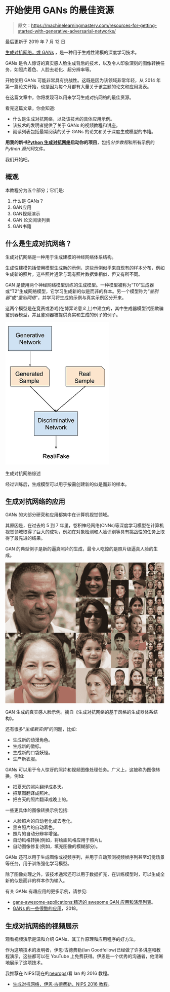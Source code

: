 # 开始使用 GANs 的最佳资源

> 原文：<https://machinelearningmastery.com/resources-for-getting-started-with-generative-adversarial-networks/>

最后更新于 2019 年 7 月 12 日

[生成对抗网络，或 GANs](https://machinelearningmastery.com/what-are-generative-adversarial-networks-gans/) ，是一种用于生成性建模的深度学习技术。

GANs 是令人惊讶的真实感人脸生成背后的技术，以及令人印象深刻的图像转换任务，如照片着色、人脸去老化、超分辨率等。

开始使用 GANs 可能非常具有挑战性。这既是因为该领域非常年轻，从 2014 年第一篇论文开始，也是因为每个月都有大量关于该主题的论文和应用发表。

在这篇文章中，你将发现可以用来学习生成对抗网络的最佳资源。

看完这篇文章，你会知道:

*   什么是生成对抗网络，以及该技术的具体应用示例。
*   该技术的发明者提供了关于 GANs 的视频教程和讲座。
*   阅读列表包括最常阅读的关于 GANs 的论文和关于深度生成模型的书籍。

**用我的新书[Python 生成对抗网络](https://machinelearningmastery.com/generative_adversarial_networks/)启动你的项目**，包括*分步教程*和所有示例的 *Python 源代码*文件。

我们开始吧。

## 概观

本教程分为五个部分；它们是:

1.  什么是 GANs？
2.  GAN应用
3.  GAN视频演示
4.  GAN 论文阅读列表
5.  GAN书籍

## 什么是生成对抗网络？

生成对抗网络是一种用于生成建模的神经网络体系结构。

生成性建模包括使用模型生成新的示例，这些示例似乎来自现有的样本分布，例如生成新的照片，这些照片通常与现有照片数据集相似，但又有所不同。

GAN 是使用两个神经网络模型训练的生成模型。一种模型被称为“T0”生成器或“T2”生成网络模型，它学习生成新的似是而非的样本。另一个模型称为“*鉴别器*”或“*鉴别网络*”，并学习将生成的示例与真实示例区分开来。

这两个模型是在竞赛或游戏(在博弈论意义上)中建立的，其中生成器模型试图欺骗鉴别器模型，并且鉴别器被提供真实和生成的例子的例子。

![Overview of a Generative Adversarial Network](img/d9de7a06b9b88a85dfdd1898d703374b.png)

生成对抗网络综述

经过训练后，生成模型可以用于按需创建新的似是而非的样本。

## 生成对抗网络的应用

GANs 的大部分研究和应用都集中在计算机视觉领域。

其原因是，在过去的 5 到 7 年里，卷积神经网络(CNNs)等深度学习模型在计算机视觉领域取得了巨大的成功，例如在对象检测和人脸识别等具有挑战性的任务上取得了最先进的结果。

GAN 的典型例子是新的逼真照片的生成，最令人吃惊的是照片级逼真人脸的生成。

![Example of Photorealistic Human Faces Generated by a GAN](img/1ee5f416e0f6657b2f88deb0b09683c5.png)

GAN 生成的真实感人脸示例。摘自《生成对抗网络的基于风格的生成器体系结构》。

还有很多“*生成新实例*”的问题，比如:

*   生成新的动漫角色。
*   生成新的徽标。
*   生成新的口袋妖怪。
*   生产新衣服。

GANs 可以用于令人惊讶的照片和视频图像处理任务。广义上，这被称为图像转换，例如:

*   把夏天的照片翻译成冬天。
*   把草图翻译成照片。
*   把白天的照片翻译成晚上的。

一些更具体的图像转换示例包括:

*   人脸照片的自动老化或去老化。
*   黑白照片的自动着色。
*   照片的自动分辨率增强。
*   自动风格转换(例如，将绘画风格应用于照片)。
*   自动图像修复(例如，填充图像的模糊部分)。

GANs 还可以用于生成图像或视频序列，并用于自动预测视频帧序列甚至幻觉场景等任务，用于训练强化学习模型。

除了图像处理之外，该技术通常还可以用于数据扩充，在训练模型时，可以生成全新的似是而非的样本作为输入。

有关 GANs 有趣应用的更多示例，请参见:

*   [gans-awesome-applications:精选的 awesome GAN 应用和演示列表](https://github.com/nashory/gans-awesome-applications)。
*   [GANs 的一些很酷的应用](https://medium.com/@jonathan_hui/gan-some-cool-applications-of-gans-4c9ecca35900)，2018。

## 生成对抗网络的视频展示

观看视频演示是温和介绍 GANs、其工作原理和应用程序的好方法。

作为这项技术的发明者，伊恩·古德费勒(Ian Goodfellow)已经做了许多讲座和教程演示，这些都可以在 YouTube 上免费获得。伊恩是一个优秀的沟通者，他清晰地展示了这项技术。

我推荐在 NIPS(现在的[neurops](https://nips.cc/))看 Ian 的 2016 教程。

*   [生成对抗网络，伊恩·古德费勒，NIPS 2016 教程](https://www.youtube.com/watch?v=HGYYEUSm-0Q)。

<iframe loading="lazy" title="Ian Goodfellow: Generative Adversarial Networks (NIPS 2016 tutorial)" width="500" height="281" src="about:blank" frameborder="0" allow="accelerometer; autoplay; encrypted-media; gyroscope; picture-in-picture" allowfullscreen="" data-rocket-lazyload="fitvidscompatible" data-lazy-src="https://www.youtube.com/embed/HGYYEUSm-0Q?feature=oembed"><iframe title="Ian Goodfellow: Generative Adversarial Networks (NIPS 2016 tutorial)" width="500" height="281" src="https://www.youtube.com/embed/HGYYEUSm-0Q?feature=oembed" frameborder="0" allow="accelerometer; autoplay; encrypted-media; gyroscope; picture-in-picture" allowfullscreen=""/></div> <p/> <p>视频时长约两个小时，包括对 GANs、理论和应用的详细回顾，并在最后与观众进行问答。</p> <p>我也强烈建议阅读附带的幻灯片和纸质版教程:</p> <ul> <li><a href="https://media.nips.cc/Conferences/2016/Slides/6202-Slides.pdf"> NIPS 2016 教程:生成对抗网络</a>，幻灯片，2016。</li> <li><a href="https://arxiv.org/abs/1701.00160"> NIPS 2016 教程:生成对抗网络</a>，论文，2016。</li> </ul> <p>如果你对理论较少的相同材料的更集中的演示(约 28 分钟)感兴趣，我推荐伊恩 2016 年的在线会议“<em>AI With Best</em>”的演示。</p> <ul> <li><a href="https://www.youtube.com/watch?v=HN9NRhm9waY">生成对抗网络，伊恩·古德费勒，AIWTB </a>，2016。</li> </ul> <p><span class="TRmGVufP3iIvq2U5GLZa940QhcFoYTOi28ywex9uCXxgNtWeRfkKjHgAYnzlM7Aa7vLrJJFs8SlWBDXVckyrE6PBNDnoIds4pz"/></p> <div class="responsive-video"><iframe loading="lazy" title="Ian Goodfellow, Research Scientist OpenAI : Generative Adversarial Networks (GANs) #AIWTB 2016" width="500" height="281" src="about:blank" frameborder="0" allow="accelerometer; autoplay; encrypted-media; gyroscope; picture-in-picture" allowfullscreen="" data-rocket-lazyload="fitvidscompatible" data-lazy-src="https://www.youtube.com/embed/HN9NRhm9waY?feature=oembed"/><iframe title="Ian Goodfellow, Research Scientist OpenAI : Generative Adversarial Networks (GANs) #AIWTB 2016" width="500" height="281" src="https://www.youtube.com/embed/HN9NRhm9waY?feature=oembed" frameborder="0" allow="accelerometer; autoplay; encrypted-media; gyroscope; picture-in-picture" allowfullscreen=""/></div> <p/> <p>最近，伊恩在 2019 年给 AAAI 做了一个演讲，主题是对抗性机器学习，也涵盖了 GANs，这个演讲也非常值得推荐。</p> <ul> <li><a href="https://www.youtube.com/watch?v=AJJRWFVfNPg">对抗性机器学习，伊恩·古德费勒，AAAI </a>，2019。</li> </ul> <p><span class="jERb0uNJrzlhiDo86pdk1C0H5cIVkLqMtK2WSWsezDC9wyIa7KmOirVdPxTAp5XvnU7vFyZ1"/></p> <div class="responsive-video"><iframe loading="lazy" title="AAAI-19 Invited Talk - Ian Goodfellow (Google AI) - Adversarial Machine Learning" width="500" height="281" src="about:blank" frameborder="0" allow="accelerometer; autoplay; encrypted-media; gyroscope; picture-in-picture" allowfullscreen="" data-rocket-lazyload="fitvidscompatible" data-lazy-src="https://www.youtube.com/embed/AJJRWFVfNPg?feature=oembed"/><iframe title="AAAI-19 Invited Talk - Ian Goodfellow (Google AI) - Adversarial Machine Learning" width="500" height="281" src="https://www.youtube.com/embed/AJJRWFVfNPg?feature=oembed" frameborder="0" allow="accelerometer; autoplay; encrypted-media; gyroscope; picture-in-picture" allowfullscreen=""/></div> <p/> <p>如果你正在寻找一个更学术的 GANs 演示，那么我会推荐斯坦福卷积神经网络课程中关于生成模型的讲座。</p> <p>这堂课为 GANs 提供了一个有用的背景，也涵盖了变分自动编码器和像素神经网络的相关技术。</p> <ul> <li><a href="https://www.youtube.com/watch?v=5WoItGTWV54">生成模型，用于视觉识别的卷积神经网络</a>，2017。</li> </ul> <p><span class="FjlQMuNS3fsvDJgtHROGxeB8rd2kn6UoqIp50bCwzX4ZaThKmiWVAP1Lc"/></p> <div class="responsive-video"><iframe loading="lazy" title="Lecture 13 | Generative Models" width="500" height="281" src="about:blank" frameborder="0" allow="accelerometer; autoplay; encrypted-media; gyroscope; picture-in-picture" allowfullscreen="" data-rocket-lazyload="fitvidscompatible" data-lazy-src="https://www.youtube.com/embed/5WoItGTWV54?feature=oembed"/><iframe title="Lecture 13 | Generative Models" width="500" height="281" src="https://www.youtube.com/embed/5WoItGTWV54?feature=oembed" frameborder="0" allow="accelerometer; autoplay; encrypted-media; gyroscope; picture-in-picture" allowfullscreen=""/></div> <p/> <h2>生成对抗网络的论文阅读列表</h2> <p>GANs 是一个非常新的研究领域。</p> <p>我试图将这份阅读清单与更广泛的GAN应用论文清单分开，重点是GAN模型的理论发展和训练。</p> <p>伊恩·古德费勒等人在 2014 年发表了第一篇专门关于作为生成模型的遗传神经网络的论文，题为“生成对抗网络”</p> <p>本文介绍了这种通用技术，并用一些简单的例子来说明它，这些例子包括从 MNIST(手写数字)、CIFAR-10(小照片)和人脸生成图像。</p> <ul> <li><a href="https://arxiv.org/abs/1406.2661">生成对抗网络</a>，2014。</li> </ul> <p>亚历克·拉德福德等人在 2015 年发表的题为“深度卷积生成对抗网络的无监督表示学习”的论文中提供了一个使用现代配置和卷积神经网络训练实践的更新版本的遗传神经网络，称为深度卷积生成对抗网络，或称之为离散余弦变换遗传神经网络。</p> <p>这是一篇重要的论文，因为它展示了该技术的力量是如何通过生成逼真的房间和人脸等例子来释放的。</p> <ul> <li><a href="https://arxiv.org/abs/1511.06434">深度卷积生成对抗网络的无监督表示学习</a>，2015。</li> </ul> <p>在 DCGAN 论文发表之后，一系列的论文被写出来，为训练 GAN 模型的固有的不稳定过程提供了改进。也许这些论文中最重要的包括:</p> <ul> <li><a href="https://arxiv.org/abs/1606.03498">训练 GANs 的改进技术</a>，2016。</li> <li><a href="https://arxiv.org/abs/1609.03126">基于能量的生成对抗网络</a>，2016。</li> <li><a href="https://arxiv.org/abs/1606.03657"> InfoGAN:通过信息最大化生成对抗网络进行可解释表征学习</a>，2016。</li> </ul> <p>最近一些关于培训和评估 GANs 挑战的高质量论文包括:</p> <ul> <li><a href="https://arxiv.org/abs/1701.07875">水的输入 gan</a>2017 年。</li> <li>【GANs 生来平等吗？一项大型研究，2017 年。</li> <li><a href="https://arxiv.org/abs/1807.04720">GAN 景观:损失、架构、规范化和标准化</a>，2018 年。</li> </ul> <p>除了这些论文之外，可以在 GANs 的<a href="https://en.wikipedia.org/wiki/Generative_adversarial_network">维基百科页面上看到相关生成模型历史的高级概述。</a></p> <p>有许多 GAN 调查论文可以帮助了解该领域的范围。少数几个选择包括:</p> <ul> <li><a href="https://arxiv.org/abs/1710.07035">生成对抗网络:概述</a>，2017。</li> <li><a href="https://ieeexplore.ieee.org/stamp/stamp.jsp?arnumber=8039016">生成对抗网络:介绍与展望</a>，2017</li> </ul> <p>许多人试图为 GANs 整理阅读清单，考虑到该领域的新鲜感和新论文的速度，这非常具有挑战性。其他一些纸质阅读清单包括:</p> <ul> <li><a href="https://github.com/zhangqianhui/AdversarialNetsPapers">对抗网论文</a>。</li> </ul> <h2>生成对抗网络</h2> <p>现代深度学习书籍中有一些关于 GANs 的内容。</p> <p>也许最重要的起点是古德费勒等人编写的深度学习教科书。第 20 章的标题是“<em>深度生成模型</em>”，它提供了一系列技术的有用总结，包括第 20.10.4 节中涵盖的 GANs。</p> <ul> <li><a href="https://amzn.to/2YuwVjL">第二十章。深度生成模型，深度学习</a>，2016。</li> </ul> <p>《Keras 深度学习框架》的作者 Francois Chollet 在他 2017 年出版的名为《用 Python 进行深度学习》的书中，提供了一章关于深度生成模型的内容具体来说，第 8.5 节标题为“生成对抗网络的<em>介绍”，涵盖了 GANs 和如何在 Keras 训练 DCGAN。</em></p> <ul> <li><a href="https://amzn.to/2U2bHuP">第八章。生成式深度学习，Python 深度学习</a>，2017。</li> </ul> <p>在撰写本文时，在预计于今年晚些时候发行的作品中，还有两本关于生成建模深度学习的有趣书籍。它们是:</p> <ul> <li><a href="https://amzn.to/2Fxprnj">生成性深度学习</a>，2019</li> <li><a href="https://amzn.to/2FE3fZT"> GANs 在行动</a>，2019 年。</li> </ul> <p>看到这些书涵盖的内容将是令人兴奋的。</p> <h2>进一步阅读</h2> <p>如果您想更深入地了解这个主题，本节将提供更多资源。</p> <h3>书</h3> <ul> <li>第二十章。深度生成模型，<a href="https://amzn.to/2YuwVjL">深度学习</a>，2016。</li> <li>第八章。生成式深度学习，<a href="https://amzn.to/2U2bHuP">Python 深度学习</a>，2017。</li> <li><a href="https://amzn.to/2Fxprnj">生成性深度学习</a>，2019</li> <li><a href="https://amzn.to/2FE3fZT"> GANs 在行动</a>，2019 年。</li> </ul> <h3>报纸</h3> <ul> <li><a href="https://arxiv.org/abs/1701.00160"> NIPS 2016 教程:生成对抗网络</a>，2016。</li> <li><a href="https://arxiv.org/abs/1406.2661">生成对抗网络</a>，2014。</li> <li><a href="https://arxiv.org/abs/1511.06434">深度卷积生成对抗网络的无监督表示学习</a>，2015。</li> <li><a href="https://arxiv.org/abs/1701.07875">水的输入 gan</a>2017 年。</li> <li>【GANs 生来平等吗？一项大型研究，2017 年。</li> <li><a href="https://arxiv.org/abs/1807.04720">GAN 景观:损失、架构、规范化和标准化</a>，2018 年。</li> <li><a href="https://arxiv.org/abs/1710.07035">生成对抗网络:概述</a>，2017。</li> <li><a href="https://ieeexplore.ieee.org/stamp/stamp.jsp?arnumber=8039016">生成对抗网络:介绍与展望</a>，2017</li> </ul> <h3>录像</h3> <ul> <li><a href="https://www.youtube.com/watch?v=HGYYEUSm-0Q">生成对抗网络，伊恩·古德费勒，NIPS </a>，2016。</li> <li><a href="https://www.youtube.com/watch?v=HN9NRhm9waY">生成对抗网络，伊恩·古德费勒，AIWTB </a>，2016。</li> <li><a href="https://www.youtube.com/watch?v=AJJRWFVfNPg">对抗性机器学习，伊恩·古德费勒，AAAI </a>，2019。</li> <li><a href="https://www.youtube.com/watch?v=5WoItGTWV54">生成模型，用于视觉识别的卷积神经网络</a>，2017。</li> </ul> <h3>文章</h3> <ul> <li><a href="https://en.wikipedia.org/wiki/Generative_adversarial_network">生成对抗网络，维基百科</a>。</li> <li><a href="https://github.com/nashory/gans-awesome-applications"> gans-awesome-applications:精选的 awesome GAN 应用和演示列表</a>。</li> <li><a href="https://medium.com/@jonathan_hui/gan-some-cool-applications-of-gans-4c9ecca35900">GANs 的一些很酷的应用</a>，2018。</li> </ul> <h2>摘要</h2> <p>在这篇文章中，你发现了可以用来学习生成对抗网络的最佳资源。</p> <p>具体来说，您了解到:</p> <ul> <li>什么是生成对抗网络，以及该技术的具体应用示例。</li> <li>该技术的发明者提供了关于 GANs 的视频教程和讲座。</li> <li>阅读列表包括最常阅读的关于 GANs 的论文和关于深度生成模型的书籍。</li> </ul> <p>你有什么问题吗？<br/>在下面的评论中提问，我会尽力回答。</p> <p/> </body></html></iframe>